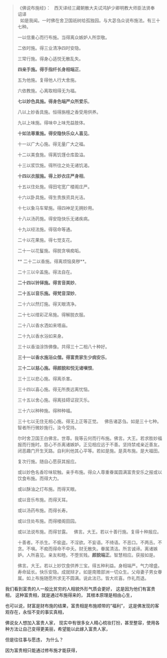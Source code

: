 > 《佛说布施经》：
> &nbsp;
> 西天译经三藏朝散大夫试鸿胪少卿明教大师臣法贤奉　诏译  
> &nbsp;
> 如是我闻。一时佛在舍卫国祇树给孤独园。与大苾刍众说布施法。有三十七种。
> 
> 一以信重心而行布施。当得离众嫉妒人所崇敬。
> 
> 二依时施。得三业清净四时安隐。
> 
> 三常行施。得身心适悦无散乱失。
> 
> **四亲手施。得手指纤长身相端正**。
> 
> 五为他施。复得他人行大舍施。
> 
> 六依教施。心离取相得无为福。
> 
> **七以妙色具施。得身色端严众所爱乐**。
> 
> 八以上妙香具施。恒得旃檀之香受用供养。
> 
> 九以上味施。得味中上味充益肢体。
> 
> **十如法尊重施。得安隐快乐众人喜见**。
> 
> 十一以广大心施。得无量广大之福。
> 
> 十二以美食施。得离饥馑仓库盈溢。
> 
> 十三以浆饮施。得所往之处无诸饥渴。
> 
> **十四以衣服施。得上妙衣庄严身相**。
> 
> 十五以住处施。得田宅宽广楼阁庄严。
> 
> 十六以卧具施。得生贵族资具光洁。
> 
> 十七以象马车辇施。得四神足无拥妙用。
> 
> 十八以汤药施。得安隐快乐无诸疾病。
> 
> 十九以经法施。得宿命等通。
> 
> 二十以花果施。得七觉支花。
> 
> 二十一以花鬘施。得脱贪嗔痴垢。
> 
>** 二十二以香施。得离烦恼臭秽**。
> 
> 二十三以伞盖施。得法自在。
> 
> **二十四以铃铎施。得言音美妙**。
> 
> **二十五以音乐施。得梵音深妙**。
> 
> 二十六以然灯施。得天眼清净。
> 
> 二十七以缯彩疋帛施。得解脱衣服。
> 
> 二十八以香水洒如来塔庙。
> 
> 二十九以香水浴如来身。
> 
> 三十以香油涂饰佛像。共得三十二相八十种好。
> 
> **三十一以香水施浴众僧。得富贵家生少病安乐**。
> 
> **三十二以慈心施。得颜貌和悦无诸嗔恨**。
> 
> 三十三以悲心施。得离杀害。
> 
> 三十四以喜心施。得无所畏远离忧恼。
> 
> 三十五以舍心施。得离挂碍证寂灭乐。
> 
> 三十六以种种施。得种种福。
> 
> 三十七以无住无相心施。得无上正等正觉。
> &nbsp;
> 佛告诸苾刍。如是三十七种。智者所行微妙施行。汝今受持。  
>   
> 尔时舍卫国王白佛言。世尊。我等云何而行布施。佛言。大王。若求胜妙福报而行施时。慈心不杀离诸嫉妒。正见相应远于不善。坚持禁戒亲近善友。闭恶趣门开生天路。自利利他其心平等。若如是施。是真布施。是大福田。
> 
> 复次行施。随自心愿获其报应。
> 
> 或以妙色名香珍味软触。亲手布施。得众人尊重眷属圆满富贵安乐之报或以饮食布施。而得大力。
> 
> 或以酥油之灯布施。而得天眼。
> 
> 或以音乐布施。而得天耳。
> 
> 或以汤药布施。而得长寿。
> 
> 或以住处布施。而得楼阁田园。
> 
> 或以法说布施。而得甘露。
> &nbsp;
> 佛言。大王。若以十善行施。复得十种报应。
> 
> 十善者。不杀生。不偷盗。不淫欲。不妄语。不绮语。不恶口。不两舌。不贪。不嗔。不痴而得命不中夭。财无散失。眷属清洁。所言诚谛。离诸嫉妒。人所喜见。亲友和睦。不堕贫贱。**颜貌端正**。智慧相应。获报如是。
> 
> 佛言。大王。若以上妙饮食供养三宝。得五种利益。身相端严。气力增盛。寿命延长。快乐安隐。成就辩才。如是南赡部洲一切众生。父母妻子男女眷属。如上布施随愿所求无不圆满。说此法已。皆大欢喜。作礼而退。

我们看到富贵的人一般比贫穷的人相貌外形气质会更好，
这是因为他们有富贵相，
这种富贵相，就是通过布施得来的，
其根本原理是相由心生，

也可以说，财富是财布施的结果，富贵相是布施顺带的“福利”，
这是佛发现的客观存在，永恒不变的事实真相，

佛说女人想加入富贵人家，
现实中有很多女人精心梳妆打扮，甚至整容，使用各种方法让自己变得更美丽，希望能以此嫁入富贵人家，

但是往往事与愿违，
为什么？

因为富贵相只能通过修布施才能获得，